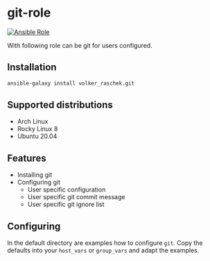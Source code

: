 # git-role

[![Ansible Role](https://img.shields.io/ansible/role/d/58759)](https://galaxy.ansible.com/volker_raschek/git)

With following role can be git for users configured.

## Installation

```bash
ansible-galaxy install volker_raschek.git
```

## Supported distributions

- Arch Linux
- Rocky Linux 8
- Ubuntu 20.04

## Features

- Installing git
- Configuring git
  - User specific configuration
  - User specific git commit message
  - User specific git ignore list

## Configuring

In the default directory are examples how to configure `git`. Copy the
defaults into your `host_vars` or `group_vars` and adapt the examples.
